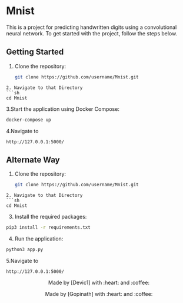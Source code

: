 # Mnist

This is a project for predicting handwritten digits using a convolutional neural network. To get started with the project, follow the steps below.

## Getting Started

1. Clone the repository:
   ```sh
   git clone https://github.com/username/Mnist.git
  ```
2. Navigate to that Directory 
  ```sh
  cd Mnist
  ```
3.Start the application using Docker Compose:
  ```sh
  docker-compose up
  ```
4.Navigate to 
  ```
  http://127.0.0.1:5000/
  ```
  
## Alternate Way

1. Clone the repository:

   ```sh
   git clone https://github.com/username/Mnist.git
  ```
2. Navigate to that Directory 
  ```sh
  cd Mnist
  ```
3. Install the required packages:
  ```sh
  pip3 install -r requirements.txt
  ```
4. Run the application:
  ```sh
  python3 app.py
  ```
5.Navigate to 
  ```
  http://127.0.0.1:5000/
  ```
  
<p align="center">
  Made by [Devic1] with :heart: and :coffee:
</p>

<p align="center">
  Made by [Gopinath] with :heart: and :coffee:
</p>
  
